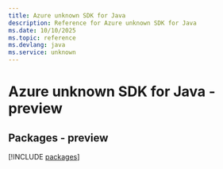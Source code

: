 ```yaml
---
title: Azure unknown SDK for Java
description: Reference for Azure unknown SDK for Java
ms.date: 10/10/2025
ms.topic: reference
ms.devlang: java
ms.service: unknown
---
```

# Azure unknown SDK for Java - preview
## Packages - preview
[!INCLUDE [packages](unknown-index.md)]